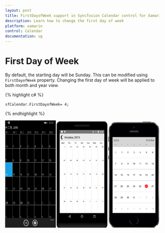 ```yaml
---
layout: post
title: FirstDayofWeek support in Syncfusion Calendar control for Xamarin.Forms
description: Learn how to change the first day of week
platform: xamarin
control: Calendar
documentation: ug
---
```


# First Day of Week

By default, the starting day will be Sunday. This can be modified using `FirstDayofWeek` property. Changing the first day of week will be applied to both month and year view.

{% highlight c# %}
	
	sfCalendar.FirstDayofWeek= 4;
	
{% endhighlight %}
	
![](images/Firstdayofweek.png)